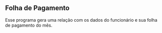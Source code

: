 ## Folha de Pagamento

Esse programa gera uma relação com os dados do funcionário e sua folha de pagamento do mês.
